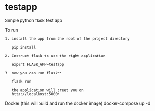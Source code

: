 # testapp
Simple python flask test app

To run

    1. install the app from the root of the project directory

       pip install .

    2. Instruct flask to use the right application

       export FLASK_APP=testapp

    3. now you can run flaskr:

       flask run

       the application will greet you on
       http://localhost:5000/


Docker (this will build and run the docker image)
docker-compose up -d
